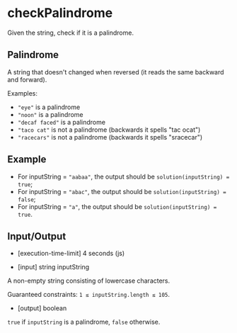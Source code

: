 # checkPalindrome
Given the string, check if it is a palindrome.

## Palindrome
A string that doesn't changed when reversed (it reads the same backward and forward).

Examples:

- `"eye"` is a palindrome
- `"noon"` is a palindrome
- `"decaf faced"` is a palindrome
- `"taco cat"` is not a palindrome (backwards it spells "tac ocat")
- `"racecars"` is not a palindrome (backwards it spells "sracecar")

## Example

- For inputString = `"aabaa"`, the output should be
`solution(inputString) = true`;
- For inputString = `"abac"`, the output should be
`solution(inputString) = false`;
- For inputString = `"a"`, the output should be
`solution(inputString) = true`.

## Input/Output

- [execution-time-limit] 4 seconds (js)

- [input] string inputString

A non-empty string consisting of lowercase characters.

Guaranteed constraints:
`1 ≤ inputString.length ≤ 105`.

- [output] boolean

`true` if `inputString` is a palindrome, `false` otherwise.
